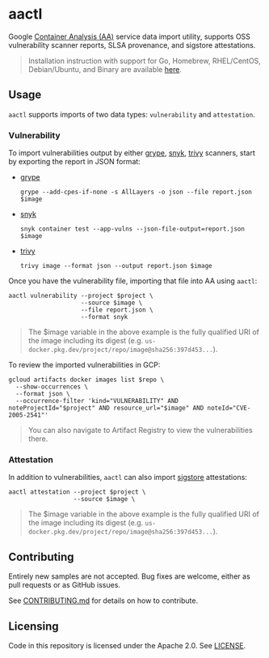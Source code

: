 # aactl

Google [Container Analysis (AA)](https://cloud.google.com/container-analysis/docs/container-analysis) service data import utility, supports OSS vulnerability scanner reports, SLSA provenance, and sigstore attestations.

> Installation instruction with support for Go, Homebrew, RHEL/CentOS, Debian/Ubuntu, and Binary are available [here](INSTALLATION.md).

## Usage 

`aactl` supports imports of two data types: `vulnerability` and `attestation`.

### Vulnerability 

To import vulnerabilities output by either [grype](https://github.com/anchore/grype), [snyk](https://github.com/snyk/cli), [trivy](https://github.com/aquasecurity/trivy) scanners, start by exporting the report in JSON format: 

* [grype](https://github.com/anchore/grype)

  `grype --add-cpes-if-none -s AllLayers -o json --file report.json $image`

* [snyk](https://github.com/snyk/cli)

  `snyk container test --app-vulns --json-file-output=report.json $image`

* [trivy](https://github.com/aquasecurity/trivy)

  `trivy image --format json --output report.json $image`

Once you have the vulnerability file, importing that file into AA using `aactl`:

```shell
aactl vulnerability --project $project \
                    --source $image \
                    --file report.json \
                    --format snyk
```

> The $image variable in the above example is the fully qualified URI of the image including its digest (e.g. `us-docker.pkg.dev/project/repo/image@sha256:397d453...`).

To review the imported vulnerabilities in GCP:

```shell
gcloud artifacts docker images list $repo \
  --show-occurrences \
  --format json \
  --occurrence-filter 'kind="VULNERABILITY" AND noteProjectId="$project" AND resource_url="$image" AND noteId="CVE-2005-2541"'
```

> You can also navigate to Artifact Registry to view the vulnerabilities there. 

### Attestation

In addition to vulnerabilities, `aactl` can also import [sigstore](https://github.com/sigstore) attestations:

```shell
aactl attestation --project $project \
                  --source $image \
```

> The $image variable in the above example is the fully qualified URI of the image including its digest (e.g. `us-docker.pkg.dev/project/repo/image@sha256:397d453...`).

## Contributing

Entirely new samples are not accepted. Bug fixes are welcome, either as pull
requests or as GitHub issues.

See [CONTRIBUTING.md](CONTRIBUTING.md) for details on how to contribute.

## Licensing

Code in this repository is licensed under the Apache 2.0. See [LICENSE](LICENSE).
